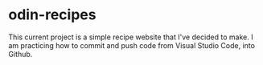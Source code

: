 # odin-recipes

This current project is a simple recipe website that I've decided to make. I am practicing how to commit and push code from Visual Studio Code, into Github. 